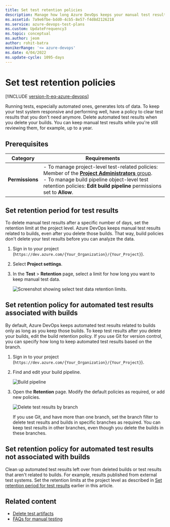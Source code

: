 ```yaml
---
title: Set test retention policies
description: Manage how long Azure DevOps keeps your manual test results by clearing test results that you don't need anymore or when you delete your builds.
ms.assetid: 7a9e6fbe-bdd0-4cb5-8e57-f4d8d2126218
ms.service: azure-devops-test-plans
ms.custom: UpdateFrequency3
ms.topic: conceptual
ms.author: jeom
author: rohit-batra
monikerRange: '<= azure-devops'
ms.date: 4/04/2022
ms.update-cycle: 1095-days
---
```


# Set test retention policies

[!INCLUDE [version-lt-eq-azure-devops](../includes/version-lt-eq-azure-devops.md)]  

Running tests, especially automated ones, generates lots of data. 
To keep your test system responsive and performing well,
have a policy to clear test results that you don't need anymore. 
Delete automated test results when you delete your builds.
You can keep manual test results while you're still reviewing them, 
for example, up to a year. 

## Prerequisites

| Category | Requirements |
|--------------|-------------|
|**Permissions** |- To manage project-level test-related policies: Member of the [**Project Administrators** group](../organizations/security/change-project-level-permissions.md).<br>- To manage build pipeline object-level test retention policies: **Edit build pipeline** permissions set to **Allow**. |
  
<a name="manual-test-results-limits"></a> 

## Set retention period for test results

To delete manual test results after a specific number of days, 
set the retention limit at the project level. 
Azure DevOps keeps manual test results related to builds, 
even after you delete those builds. That way, build policies don't delete 
your test results before you can analyze the data.

1. Sign in to your project (```https://dev.azure.com/{Your_Organization}/{Your_Project}```).

2. Select **Project settings**.
  
3. In the **Test** > **Retention** page, select a limit for how long you want to keep manual test data. 

   ![Screenshot showing select test data retention limits.](media/how-long-to-keep-test-results/team-project-test-data-retention-limits.png)

## Set retention policy for automated test results associated with builds

By default, Azure DevOps keeps automated test results related to builds 
only as long as you keep those builds. To keep test results after you delete your builds, 
edit the build retention policy. If you use Git for version control, 
you can specify how long to keep automated test results based on the branch. 

1. Sign in to your project (```https://dev.azure.com/{Your_Organization}/{Your_Project}```).

2. Find and edit your build pipeline.

   ![Build pipeline](media/how-long-to-keep-test-results/edit-build-def.png)

3. Open the **Retention** page. Modify the default policies as required, or add new policies.

   ![Delete test results by branch](media/how-long-to-keep-test-results/vso-git-keep-test-data-builds.png)

   If you use Git, and have more than one branch, set the branch filter to delete test results and builds in specific branches as required. You can keep test results in other branches, even though you delete the builds in these branches.  
 
## Set retention policy for automated test results not associated with builds

Clean up automated test results left over from deleted builds or test results that aren't related to builds. For example, results published from external test systems. Set the retention limits at the project level as described in [Set retention period for test results](#manual-test-results-limits) earlier in this article.

## Related content

- [Delete test artifacts](../boards/backlogs/delete-test-artifacts.md)
- [FAQs for manual testing](reference-qa.yml#manageresults)
